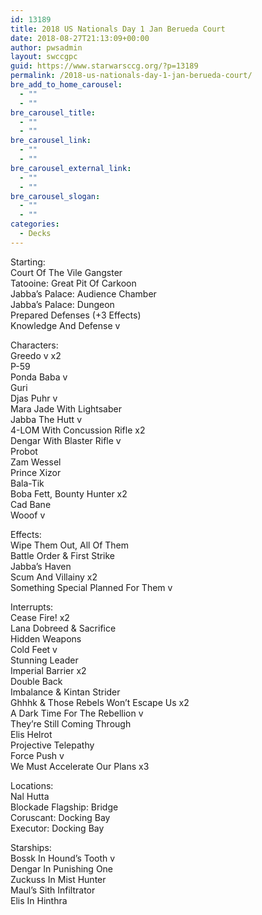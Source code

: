 ```yaml
---
id: 13189
title: 2018 US Nationals Day 1 Jan Berueda Court
date: 2018-08-27T21:13:09+00:00
author: pwsadmin
layout: swccgpc
guid: https://www.starwarsccg.org/?p=13189
permalink: /2018-us-nationals-day-1-jan-berueda-court/
bre_add_to_home_carousel:
  - ""
  - ""
bre_carousel_title:
  - ""
  - ""
bre_carousel_link:
  - ""
  - ""
bre_carousel_external_link:
  - ""
  - ""
bre_carousel_slogan:
  - ""
  - ""
categories:
  - Decks
---
```

Starting:  
Court Of The Vile Gangster  
Tatooine: Great Pit Of Carkoon  
Jabba’s Palace: Audience Chamber  
Jabba’s Palace: Dungeon  
Prepared Defenses (+3 Effects)  
Knowledge And Defense v

Characters:  
Greedo v x2  
P-59  
Ponda Baba v  
Guri  
Djas Puhr v  
Mara Jade With Lightsaber  
Jabba The Hutt v  
4-LOM With Concussion Rifle x2  
Dengar With Blaster Rifle v  
Probot  
Zam Wessel  
Prince Xizor  
Bala-Tik  
Boba Fett, Bounty Hunter x2  
Cad Bane  
Wooof v

Effects:  
Wipe Them Out, All Of Them  
Battle Order & First Strike  
Jabba’s Haven  
Scum And Villainy x2  
Something Special Planned For Them v

Interrupts:  
Cease Fire! x2  
Lana Dobreed & Sacrifice  
Hidden Weapons  
Cold Feet v  
Stunning Leader  
Imperial Barrier x2  
Double Back  
Imbalance & Kintan Strider  
Ghhhk & Those Rebels Won’t Escape Us x2  
A Dark Time For The Rebellion v  
They’re Still Coming Through  
Elis Helrot  
Projective Telepathy  
Force Push v  
We Must Accelerate Our Plans x3

Locations:  
Nal Hutta  
Blockade Flagship: Bridge  
Coruscant: Docking Bay  
Executor: Docking Bay

Starships:  
Bossk In Hound’s Tooth v  
Dengar In Punishing One  
Zuckuss In Mist Hunter  
Maul’s Sith Infiltrator  
Elis In Hinthra